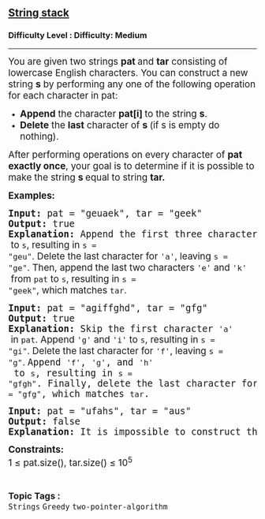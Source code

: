 <h2><a href="https://www.geeksforgeeks.org/problems/string-stack--165812/1?_gl=1*o118u0*_up*MQ..*_gs*MQ..&gclid=CjwKCAjw--K_BhB5EiwAuwYoylK5XzDwQqyzmbeNyd6lbwEki04LPSPJ3QfSMrU-U2MbFA0DRoegrBoCPiYQAvD_BwE&gbraid=0AAAAAC9yBkDs_DoJKxMS1sI6NNYmbwb_h">String stack</a></h2><h3>Difficulty Level : Difficulty: Medium</h3><hr><div class="problems_problem_content__Xm_eO"><p><span style="font-size: 14pt;">You are given two strings <strong>pat </strong>and <strong>tar</strong>&nbsp;consisting of lowercase English characters. You can construct a new string <strong>s</strong> by performing any one of the following operation for each character in pat:</span></p>
<ul>
<li><span style="font-size: 14pt;"><strong>Append</strong> the character <strong>pat[i] </strong>to the string <strong>s</strong>.</span></li>
<li><span style="font-size: 14pt;"><strong>Delete</strong> the <strong>last</strong> character of <strong>s </strong>(if s is empty do nothing).</span></li>
</ul>
<p><span style="font-size: 14pt;">After performing operations on every character of <strong>pat exactly once</strong>, your goal is to determine if it is possible to make the string <strong>s </strong>equal to string <strong>tar.</strong></span></p>
<p><span style="font-size: 14pt;"><strong>Examples:</strong></span></p>
<pre><span style="font-size: 14pt;"><strong>Input: </strong>pat = "geuaek", tar = "geek"<br><strong>Output: </strong>true<br><strong>Explanation: </strong>Append the first three characters of <code>pat</code><span style="font-family: -apple-system, BlinkMacSystemFont, 'Segoe UI', Roboto, Oxygen, Ubuntu, Cantarell, 'Open Sans', 'Helvetica Neue', sans-serif;"> to </span><code>s</code><span style="font-family: -apple-system, BlinkMacSystemFont, 'Segoe UI', Roboto, Oxygen, Ubuntu, Cantarell, 'Open Sans', 'Helvetica Neue', sans-serif;">, resulting in </span><code>s = "geu"</code><span style="font-family: -apple-system, BlinkMacSystemFont, 'Segoe UI', Roboto, Oxygen, Ubuntu, Cantarell, 'Open Sans', 'Helvetica Neue', sans-serif;">. Delete the last character for </span><code>'a'</code><span style="font-family: -apple-system, BlinkMacSystemFont, 'Segoe UI', Roboto, Oxygen, Ubuntu, Cantarell, 'Open Sans', 'Helvetica Neue', sans-serif;">, leaving </span><code>s = "ge"</code><span style="font-family: -apple-system, BlinkMacSystemFont, 'Segoe UI', Roboto, Oxygen, Ubuntu, Cantarell, 'Open Sans', 'Helvetica Neue', sans-serif;">. Then, append the last two characters </span><code>'e'</code><span style="font-family: -apple-system, BlinkMacSystemFont, 'Segoe UI', Roboto, Oxygen, Ubuntu, Cantarell, 'Open Sans', 'Helvetica Neue', sans-serif;"> and </span><code>'k'</code><span style="font-family: -apple-system, BlinkMacSystemFont, 'Segoe UI', Roboto, Oxygen, Ubuntu, Cantarell, 'Open Sans', 'Helvetica Neue', sans-serif;"> from </span><code>pat</code><span style="font-family: -apple-system, BlinkMacSystemFont, 'Segoe UI', Roboto, Oxygen, Ubuntu, Cantarell, 'Open Sans', 'Helvetica Neue', sans-serif;"> to </span><code>s</code><span style="font-family: -apple-system, BlinkMacSystemFont, 'Segoe UI', Roboto, Oxygen, Ubuntu, Cantarell, 'Open Sans', 'Helvetica Neue', sans-serif;">, resulting in </span><code>s = "geek"</code><span style="font-family: -apple-system, BlinkMacSystemFont, 'Segoe UI', Roboto, Oxygen, Ubuntu, Cantarell, 'Open Sans', 'Helvetica Neue', sans-serif;">, which matches </span><code>tar</code><span style="font-family: -apple-system, BlinkMacSystemFont, 'Segoe UI', Roboto, Oxygen, Ubuntu, Cantarell, 'Open Sans', 'Helvetica Neue', sans-serif;">.</span></span></pre>
<pre><span style="font-size: 14pt;"><strong>Input: </strong>pat = "agiffghd", tar = "gfg"<br><strong>Output: </strong>true<br><strong>Explanation: </strong>Skip the first character <code>'a'</code><span style="font-family: -apple-system, BlinkMacSystemFont, 'Segoe UI', Roboto, Oxygen, Ubuntu, Cantarell, 'Open Sans', 'Helvetica Neue', sans-serif;"> in </span><code>pat</code><span style="font-family: -apple-system, BlinkMacSystemFont, 'Segoe UI', Roboto, Oxygen, Ubuntu, Cantarell, 'Open Sans', 'Helvetica Neue', sans-serif;">. Append </span><code>'g'</code><span style="font-family: -apple-system, BlinkMacSystemFont, 'Segoe UI', Roboto, Oxygen, Ubuntu, Cantarell, 'Open Sans', 'Helvetica Neue', sans-serif;"> and </span><code>'i'</code><span style="font-family: -apple-system, BlinkMacSystemFont, 'Segoe UI', Roboto, Oxygen, Ubuntu, Cantarell, 'Open Sans', 'Helvetica Neue', sans-serif;"> to </span><code>s</code><span style="font-family: -apple-system, BlinkMacSystemFont, 'Segoe UI', Roboto, Oxygen, Ubuntu, Cantarell, 'Open Sans', 'Helvetica Neue', sans-serif;">, resulting in </span><code>s = "gi"</code><span style="font-family: -apple-system, BlinkMacSystemFont, 'Segoe UI', Roboto, Oxygen, Ubuntu, Cantarell, 'Open Sans', 'Helvetica Neue', sans-serif;">. Delete the last character for </span><code>'f'</code><span style="font-family: -apple-system, BlinkMacSystemFont, 'Segoe UI', Roboto, Oxygen, Ubuntu, Cantarell, 'Open Sans', 'Helvetica Neue', sans-serif;">, leaving </span><code>s = "g"</code><span style="font-family: -apple-system, BlinkMacSystemFont, 'Segoe UI', Roboto, Oxygen, Ubuntu, Cantarell, 'Open Sans', 'Helvetica Neue', sans-serif;">. </span>Append <code>'f'</code>, <code>'g'</code>, and <code>'h'</code> to <code>s</code>, resulting in <code>s = "gfgh"</code>. Finally, delete the last character for <code>'d'</code>, leaving <code>s = "gfg"</code>, which matches <code>tar</code>.</span></pre>
<pre><span style="font-size: 14pt;"><strong>Input: </strong>pat = "ufahs", tar = "aus"<br><strong>Output: </strong>false<br><strong>Explanation: </strong>It is impossible to construct the string tar from pat with the given operations.<br></span></pre>
<p><strong><span style="font-size: 14pt;">Constraints:<br></span></strong><span style="font-size: 14pt;">1 ≤ pat.size(), tar.size() ≤ 10<sup>5</sup><br></span></p></div><br><p><span style=font-size:18px><strong>Topic Tags : </strong><br><code>Strings</code>&nbsp;<code>Greedy</code>&nbsp;<code>two-pointer-algorithm</code>&nbsp;
